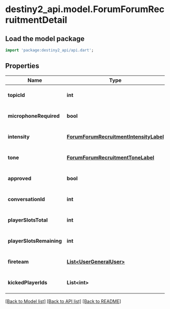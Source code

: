 # destiny2_api.model.ForumForumRecruitmentDetail

## Load the model package
```dart
import 'package:destiny2_api/api.dart';
```

## Properties
Name | Type | Description | Notes
------------ | ------------- | ------------- | -------------
**topicId** | **int** |  | [optional] [default to null]
**microphoneRequired** | **bool** |  | [optional] [default to null]
**intensity** | [**ForumForumRecruitmentIntensityLabel**](ForumForumRecruitmentIntensityLabel.md) |  | [optional] [default to null]
**tone** | [**ForumForumRecruitmentToneLabel**](ForumForumRecruitmentToneLabel.md) |  | [optional] [default to null]
**approved** | **bool** |  | [optional] [default to null]
**conversationId** | **int** |  | [optional] [default to null]
**playerSlotsTotal** | **int** |  | [optional] [default to null]
**playerSlotsRemaining** | **int** |  | [optional] [default to null]
**fireteam** | [**List&lt;UserGeneralUser&gt;**](UserGeneralUser.md) |  | [optional] [default to []]
**kickedPlayerIds** | **List&lt;int&gt;** |  | [optional] [default to []]

[[Back to Model list]](../README.md#documentation-for-models) [[Back to API list]](../README.md#documentation-for-api-endpoints) [[Back to README]](../README.md)


